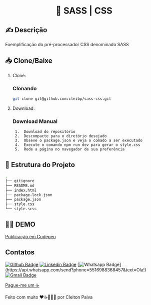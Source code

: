 <h1 align="center"> 🚀 SASS | CSS </h1>

## ✍️ Descrição
Exemplificação do pré-processador CSS denominado SASS


## 📥 Clone/Baixe

1. Clone:

    ### Clonando

    ```bash
    git clone git@github.com:cleibp/sass-css.git
    ```
1. Download:
    ### Download Manual

        1.  Download do repositório
        2.  Descompacte para o diretório desejado
        3.  Obseve o package.json e veja o comado a ser executado
        4.  Execute o comando npm run dev para gerar o style.css
        5.  Rode a página no navegador de sua preferência
		

## 🚧 Estrutura do Projeto

```sh
.
├── gitignore
├── README.md
├── index.html
├── package-lock.json
├── package.json
├── style.css
└── style.scss
```

## 👋🏽 DEMO

[Publicação em Codepen](https://codepen.io/cleibp/pen/BavJBoO) 

## Contatos

[![Github Badge](https://img.shields.io/badge/-Github-000?style=flat-square&logo=Github&logoColor=white&link=https://github.com/cleibp)](https://github.com/cleibp)
[![Linkedin Badge](https://img.shields.io/badge/-LinkedIn-blue?style=flat-square&logo=Linkedin&logoColor=white&link=https://www.linkedin.com/in/cleitonpaiva/)](https://www.linkedin.com/in/cleitonpaiva/)
[![Whatsapp Badge](https://img.shields.io/badge/-Whatsapp-4CA143?style=flat-square&labelColor=4CA143&logo=whatsapp&logoColor=white&link=https://api.whatsapp.com/send?phone=5516988368457&text=Ola!)](https://api.whatsapp.com/send?phone=5516988368457&text=Ola!)
[![Gmail Badge](https://img.shields.io/badge/-Gmail-c14438?style=flat-square&logo=Gmail&logoColor=white&link=mailto:cleibp@gmail.com)](mailto:cleibp@gmail.com)

[Pague-me um ☕](https://www.buymeacoffee.com/cleibp)

Feito com muito ❤️☕👨🏻‍💻 por Cleiton Paiva

